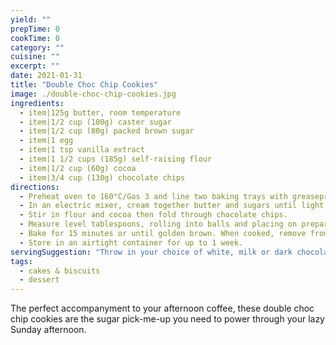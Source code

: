 ```yaml
---
yield: ""
prepTime: 0
cookTime: 0
category: ""
cuisine: ""
excerpt: ""
date: 2021-01-31
title: "Double Choc Chip Cookies"
image: ./double-choc-chip-cookies.jpg
ingredients:
  - item|125g butter, room temperature
  - item|1/2 cup (100g) caster sugar
  - item|1/2 cup (80g) packed brown sugar
  - item|1 egg
  - item|1 tsp vanilla extract
  - item|1 1/2 cups (185g) self-raising flour
  - item|1/2 cup (60g) cocoa
  - item|3/4 cup (130g) chocolate chips
directions:
  - Preheat oven to 160°C/Gas 3 and line two baking trays with greaseproof paper.
  - In an electric mixer, cream together butter and sugars until light and fluffy. Add egg and vanilla and whisk until combined.
  - Stir in flour and cocoa then fold through chocolate chips.
  - Measure level tablespoons, rolling into balls and placing on prepared trays approximately 3cm apart. Press down slightly on each ball.
  - Bake for 15 minutes or until golden brown. When cooked, remove from the oven and transfer to a wire rack to cool.
  - Store in an airtight container for up to 1 week.
servingSuggestion: "Throw in your choice of white, milk or dark chocolate chips. Or add all three—why not!"
tags:
  - cakes & biscuits
  - dessert
---
```


The perfect accompanyment to your afternoon coffee, these double choc chip cookies are the sugar pick-me-up you need to power through your lazy Sunday afternoon.

[//]: # "Source: The Baker's Kitchen, p. 81"
[//]: # "Makes 12 serves, prep 20 min, cook 15 min"
